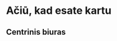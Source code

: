 <script setup lang="ts">
import { teamPhotos, biuras, socakad, atstovai, kom, org, mark, hr, integration, admin, pkp, intl, lsp, other } from '../data/bendruomene'
import TeamAvatarLayout from '../components/TeamAvatarLayout.vue'
</script>

# Ačiū, kad esate kartu

<!-- TODO: team grid -->

## Centrinis biuras

<TeamAvatarLayout :members="biuras" />
